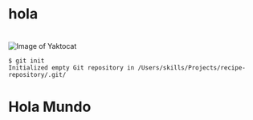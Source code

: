 


# <h1> hola <h1> #

![Image of Yaktocat](https://octodex.github.com/images/yaktocat.png)


```
$ git init
Initialized empty Git repository in /Users/skills/Projects/recipe-repository/.git/
```












  # <h1> Hola Mundo <h1> #

